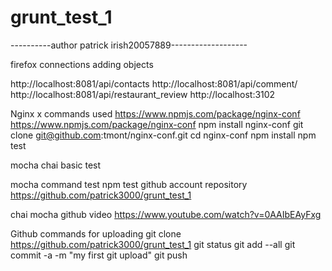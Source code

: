 # grunt_test_1

----------author patrick irish20057889-------------------



firefox connections
adding objects


http://localhost:8081/api/contacts
http://localhost:8081/api/comment/
http://localhost:8081/api/restaurant_review
http://localhost:3102

Nginx x commands used
https://www.npmjs.com/package/nginx-conf
https://www.npmjs.com/package/nginx-conf
npm install nginx-conf
git clone git@github.com:tmont/nginx-conf.git
cd nginx-conf
npm install
npm test


mocha chai basic test

mocha command test
npm test 
github account repository
https://github.com/patrick3000/grunt_test_1

chai mocha github video
https://www.youtube.com/watch?v=0AAIbEAyFxg


Github commands for uploading
git clone https://github.com/patrick3000/grunt_test_1
git status
git add --all
git commit -a -m "my first git upload"
git push
